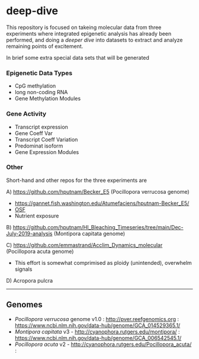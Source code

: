 # deep-dive

This repository is focused on takeing molecular data from three experiments where integrated epigenetic analysis has already been performed, and doing a _deeper dive_ into datasets to extract and analyze remaining points of excitement. 


In brief some extra special data sets that will be generated

### Epigenetic Data Types
- CpG methylation
- long non-coding RNA
- Gene Methylation Modules

### Gene Activity
- Transcript expression
- Gene Coeff Var
- Transcript Coeff Variation
- Predominat isoform
- Gene Expression Modules

### Other



Short-hand and other repos for the three experiments are

A) https://github.com/hputnam/Becker_E5 (Pocillopora verrucosa genome)

- https://gannet.fish.washington.edu/Atumefaciens/hputnam-Becker_E5/
- [OSF](https://osf.io/uayvk/)
- Nutrient exposure 


B) https://github.com/hputnam/HI_Bleaching_Timeseries/tree/main/Dec-July-2019-analysis (Montipora capitata genome)

C) https://github.com/emmastrand/Acclim_Dynamics_molecular (Pocillopora acuta genome)

- This effort is somewhat comprimised as ploidy (unintended), overwhelm signals

D) Acropora pulcra



---

## Genomes

- *Pocillopora verrucosa* genome v1.0 : http://pver.reefgenomics.org : https://www.ncbi.nlm.nih.gov/data-hub/genome/GCA_014529365.1/
- *Montipora capitata* v3 - http://cyanophora.rutgers.edu/montipora/ : https://www.ncbi.nlm.nih.gov/data-hub/genome/GCA_006542545.1/
- *Pocillopora acuta* v2 - http://cyanophora.rutgers.edu/Pocillopora_acuta/ : 
